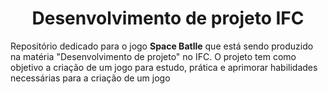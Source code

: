 <h1 align="center">Desenvolvimento de projeto IFC</h1>

Repositório dedicado para o jogo __Space Batlle__ que está sendo produzido na matéria "Desenvolvimento de projeto" no IFC. O projeto tem como objetivo a criação de um jogo para estudo, prática e aprimorar habilidades necessárias para a criação de um jogo
